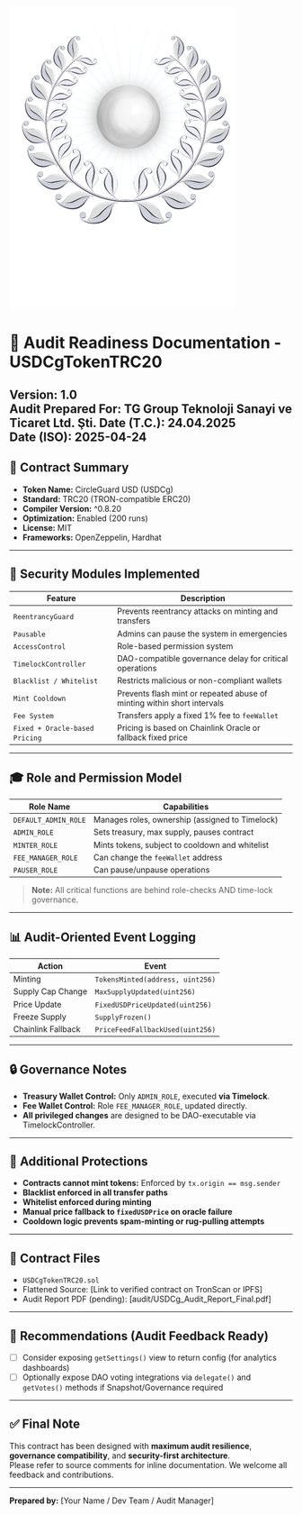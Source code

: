![Şirket Logosu](tg_groupLogo.png)
---
# 🔐 Audit Readiness Documentation - USDCgTokenTRC20

**Version:** 1.0  
**Audit Prepared For:** TG Group Teknoloji Sanayi ve Ticaret Ltd. Şti. 
**Date (T.C.):** 24.04.2025  
**Date (ISO):** 2025-04-24
---

## 📌 Contract Summary

- **Token Name:** CircleGuard USD (USDCg)
- **Standard:** TRC20 (TRON-compatible ERC20)
- **Compiler Version:** ^0.8.20
- **Optimization:** Enabled (200 runs)
- **License:** MIT
- **Frameworks:** OpenZeppelin, Hardhat

---

## 🔐 Security Modules Implemented

| Feature                        | Description                                                                 |
|-------------------------------|-----------------------------------------------------------------------------|
| `ReentrancyGuard`             | Prevents reentrancy attacks on minting and transfers                       |
| `Pausable`                    | Admins can pause the system in emergencies                                 |
| `AccessControl`               | Role-based permission system                                               |
| `TimelockController`          | DAO-compatible governance delay for critical operations                    |
| `Blacklist / Whitelist`       | Restricts malicious or non-compliant wallets                               |
| `Mint Cooldown`               | Prevents flash mint or repeated abuse of minting within short intervals    |
| `Fee System`                  | Transfers apply a fixed 1% fee to `feeWallet`                              |
| `Fixed + Oracle-based Pricing`| Pricing is based on Chainlink Oracle or fallback fixed price               |

---

## 🎓 Role and Permission Model

| Role Name         | Capabilities                                      |
|-------------------|--------------------------------------------------|
| `DEFAULT_ADMIN_ROLE` | Manages roles, ownership (assigned to Timelock) |
| `ADMIN_ROLE`       | Sets treasury, max supply, pauses contract      |
| `MINTER_ROLE`      | Mints tokens, subject to cooldown and whitelist |
| `FEE_MANAGER_ROLE` | Can change the `feeWallet` address               |
| `PAUSER_ROLE`      | Can pause/unpause operations                    |

> **Note:** All critical functions are behind role-checks AND time-lock governance.

---

## 📊 Audit-Oriented Event Logging

| Action                 | Event                             |
|------------------------|-----------------------------------|
| Minting                | `TokensMinted(address, uint256)`  |
| Supply Cap Change      | `MaxSupplyUpdated(uint256)`       |
| Price Update           | `FixedUSDPriceUpdated(uint256)`   |
| Freeze Supply          | `SupplyFrozen()`                  |
| Chainlink Fallback     | `PriceFeedFallbackUsed(uint256)`  |

---

## 🔒 Governance Notes

- **Treasury Wallet Control:** Only `ADMIN_ROLE`, executed **via Timelock**.
- **Fee Wallet Control:** Role `FEE_MANAGER_ROLE`, updated directly.
- **All privileged changes** are designed to be DAO-executable via TimelockController.

---

## 📌 Additional Protections

- **Contracts cannot mint tokens:** Enforced by `tx.origin == msg.sender`
- **Blacklist enforced in all transfer paths**
- **Whitelist enforced during minting**
- **Manual price fallback to `fixedUSDPrice` on oracle failure**
- **Cooldown logic prevents spam-minting or rug-pulling attempts**

---

## 📁 Contract Files

- `USDCgTokenTRC20.sol`  
- Flattened Source: [Link to verified contract on TronScan or IPFS]  
- Audit Report PDF (pending): [audit/USDCg_Audit_Report_Final.pdf]  

---

## 🧠 Recommendations (Audit Feedback Ready)

- [ ] Consider exposing `getSettings()` view to return config (for analytics dashboards)
- [ ] Optionally expose DAO voting integrations via `delegate()` and `getVotes()` methods if Snapshot/Governance required

---

## ✅ Final Note

This contract has been designed with **maximum audit resilience**, **governance compatibility**, and **security-first architecture**.  
Please refer to source comments for inline documentation. We welcome all feedback and contributions.

---

**Prepared by:** [Your Name / Dev Team / Audit Manager]